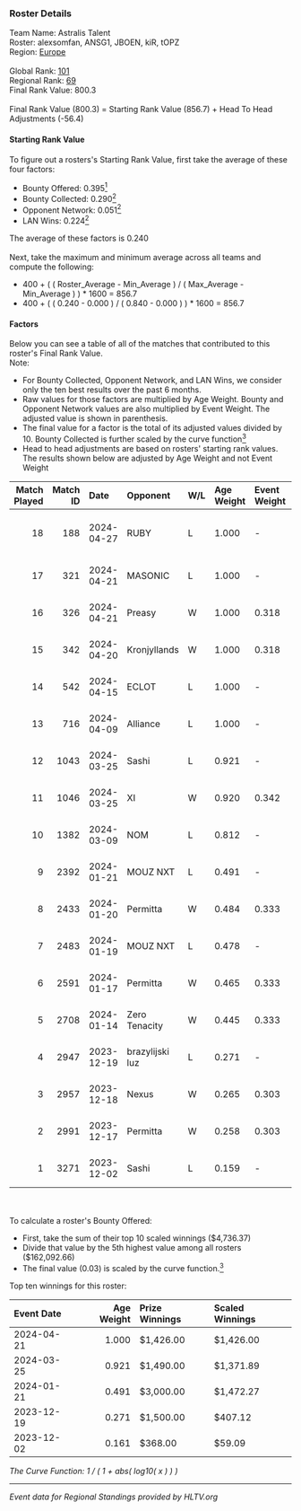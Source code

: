 ### Roster Details<br />
Team Name: Astralis Talent<br />
Roster: alexsomfan, ANSG1, JBOEN, kiR, tOPZ<br />
Region: [Europe]( ../standings_europe.md)<br />
<br />
Global Rank: [101](../standings_global.md)<br />
Regional Rank: [69]( ../standings_europe.md)<br />
Final Rank Value:  800.3<br />
<br />
Final Rank Value (800.3) = Starting Rank Value (856.7) + Head To Head Adjustments (-56.4)<br />

#### Starting Rank Value<br />
To figure out a rosters's Starting Rank Value, first take the average of these four factors:<br />
- Bounty Offered: 0.395[<sup>1</sup>](#table2)
- Bounty Collected: 0.290[<sup>2</sup>](#table1)
- Opponent Network: 0.051[<sup>2</sup>](#table1)
- LAN Wins: 0.224[<sup>2</sup>](#table1)

The average of these factors is 0.240<br />
<br />
Next, take the maximum and minimum average across all teams and compute the following:<br />
- 400 + ( ( Roster_Average - Min_Average ) / ( Max_Average - Min_Average ) ) * 1600 = 856.7
- 400 + ( ( 0.240 - 0.000 ) / ( 0.840 - 0.000 ) ) * 1600 = 856.7


#### Factors<br />
Below you can see a table of all of the matches that contributed to this roster's Final Rank Value.<br />
Note:<br />

- For Bounty Collected, Opponent Network, and LAN Wins, we consider only the ten best results over the past 6 months.
- Raw values for those factors are multiplied by Age Weight. Bounty and Opponent Network values are also multiplied by Event Weight. The adjusted value is shown in parenthesis.
- The final value for a factor is the total of its adjusted values divided by 10. Bounty Collected is further scaled by the curve function[<sup>3</sup>](#curveFunction)
- Head to head adjustments are based on rosters' starting rank values. The results shown below are adjusted by Age Weight and not Event Weight
<span id="table1"></span><br />


| Match Played | Match ID | Date       | Opponent        | W/L | Age Weight | Event Weight | Bounty Collected | Opponent Network | LAN Wins  | H2H Adj. | Roster                              |
| -: | -: | :- | :- | :- | :- | :- | :- | :- | :- | -: | :- |
|           18 |      188 | 2024-04-27 | RUBY            | L   | 1.000      | -            | -                | -                | -         |   -13.55 | alexsomfan, ANSG1, JBOEN, kiR, tOPZ |
|           17 |      321 | 2024-04-21 | MASONIC         | L   | 1.000      | -            | -                | -                | -         |   -12.74 | ANSG1, JBOEN, kiR, kroK, tOPZ       |
|           16 |      326 | 2024-04-21 | Preasy          | W   | 1.000      | 0.318        | 0.005 (0.002)    | 0.044 (0.014)    | 1 (1.000) |    10.47 | ANSG1, JBOEN, kiR, kroK, tOPZ       |
|           15 |      342 | 2024-04-20 | Kronjyllands    | W   | 1.000      | 0.318        | 0.000 (0.000)    | 0.000 (0.000)    | 1 (1.000) |     2.79 | ANSG1, JBOEN, kiR, kroK, tOPZ       |
|           14 |      542 | 2024-04-15 | ECLOT           | L   | 1.000      | -            | -                | -                | -         |    -7.50 | ANSG1, JBOEN, kiR, kroK, tOPZ       |
|           13 |      716 | 2024-04-09 | Alliance        | L   | 1.000      | -            | -                | -                | -         |   -15.00 | ANSG1, JBOEN, kiR, kroK, tOPZ       |
|           12 |     1043 | 2024-03-25 | Sashi           | L   | 0.921      | -            | -                | -                | -         |   -18.27 | ANSG1, JBOEN, kiR, kroK, tOPZ       |
|           11 |     1046 | 2024-03-25 | XI              | W   | 0.920      | 0.342        | 0.002 (0.001)    | 0.000 (0.000)    | 0 (0.000) |     3.99 | ANSG1, JBOEN, kiR, kroK, tOPZ       |
|           10 |     1382 | 2024-03-09 | NOM             | L   | 0.812      | -            | -                | -                | -         |   -21.88 | ANSG1, JBOEN, kiR, kroK, tOPZ       |
|            9 |     2392 | 2024-01-21 | MOUZ NXT        | L   | 0.491      | -            | -                | -                | -         |    -4.06 | ANSG1, JBOEN, kiR, kroK, tOPZ       |
|            8 |     2433 | 2024-01-20 | Permitta        | W   | 0.484      | 0.333        | 0.053 (0.009)    | 0.979 (0.158)    | 0 (0.000) |     9.07 | ANSG1, JBOEN, kiR, kroK, tOPZ       |
|            7 |     2483 | 2024-01-19 | MOUZ NXT        | L   | 0.478      | -            | -                | -                | -         |    -3.97 | ANSG1, JBOEN, kiR, kroK, tOPZ       |
|            6 |     2591 | 2024-01-17 | Permitta        | W   | 0.465      | 0.333        | 0.053 (0.008)    | 0.979 (0.152)    | 0 (0.000) |     8.95 | ANSG1, JBOEN, kiR, kroK, tOPZ       |
|            5 |     2708 | 2024-01-14 | Zero Tenacity   | W   | 0.445      | 0.333        | 0.093 (0.014)    | 0.936 (0.139)    | 0 (0.000) |     8.31 | ANSG1, JBOEN, kiR, kroK, tOPZ       |
|            4 |     2947 | 2023-12-19 | brazylijski luz | L   | 0.271      | -            | -                | -                | -         |    -4.79 | ANSG1, JBOEN, kiR, kroK, tOPZ       |
|            3 |     2957 | 2023-12-18 | Nexus           | W   | 0.265      | 0.303        | 0.031 (0.002)    | 0.605 (0.048)    | 0 (0.000) |     4.74 | ANSG1, JBOEN, kiR, kroK, tOPZ       |
|            2 |     2991 | 2023-12-17 | Permitta        | W   | 0.258      | 0.303        | 0.000 (0.000)    | 0.000 (0.000)    | 0 (0.000) |     0.59 | ANSG1, JBOEN, kiR, kroK, tOPZ       |
|            1 |     3271 | 2023-12-02 | Sashi           | L   | 0.159      | -            | -                | -                | -         |    -3.58 | ANSG1, JBOEN, kiR, kroK, tOPZ       |

<br />
<span id="table2"></span><br />
To calculate a roster's Bounty Offered:<br />

- First, take the sum of their top 10 scaled winnings ($4,736.37)
- Divide that value by the 5th highest value among all rosters ($162,092.66)
- The final value (0.03) is scaled by the curve function.[<sup>3</sup>](#curveFunction)

Top ten winnings for this roster:<br />

| Event Date | Age Weight | Prize Winnings | Scaled Winnings |
| :- | -: | :- | :- |
| 2024-04-21 |      1.000 | $1,426.00      | $1,426.00       |
| 2024-03-25 |      0.921 | $1,490.00      | $1,371.89       |
| 2024-01-21 |      0.491 | $3,000.00      | $1,472.27       |
| 2023-12-19 |      0.271 | $1,500.00      | $407.12         |
| 2023-12-02 |      0.161 | $368.00        | $59.09          |


<span id="curveFunction"></span>_The Curve Function: 1 / ( 1 + abs( log10( x ) ) )_<br />

---
_Event data for Regional Standings provided by HLTV.org_<br />
